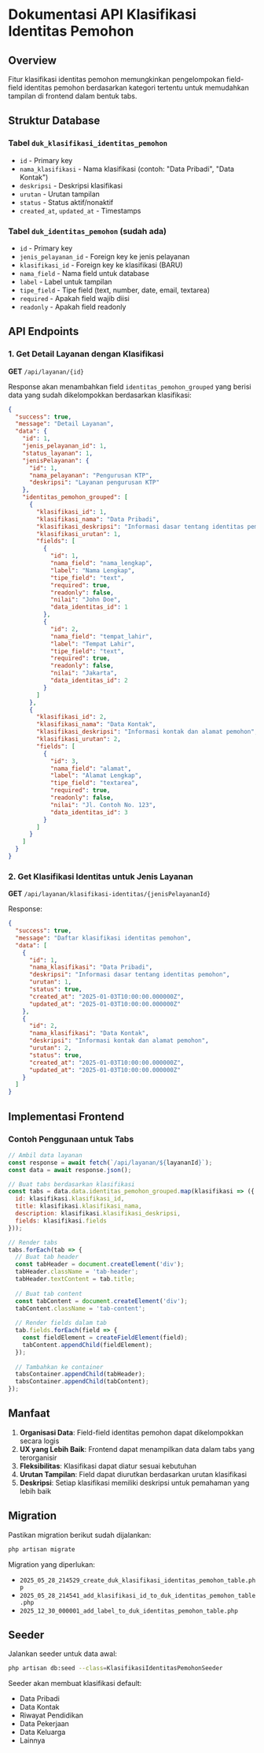 # Dokumentasi API Klasifikasi Identitas Pemohon

## Overview
Fitur klasifikasi identitas pemohon memungkinkan pengelompokan field-field identitas pemohon berdasarkan kategori tertentu untuk memudahkan tampilan di frontend dalam bentuk tabs.

## Struktur Database

### Tabel `duk_klasifikasi_identitas_pemohon`
- `id` - Primary key
- `nama_klasifikasi` - Nama klasifikasi (contoh: "Data Pribadi", "Data Kontak")
- `deskripsi` - Deskripsi klasifikasi
- `urutan` - Urutan tampilan
- `status` - Status aktif/nonaktif
- `created_at`, `updated_at` - Timestamps

### Tabel `duk_identitas_pemohon` (sudah ada)
- `id` - Primary key
- `jenis_pelayanan_id` - Foreign key ke jenis pelayanan
- `klasifikasi_id` - Foreign key ke klasifikasi (BARU)
- `nama_field` - Nama field untuk database
- `label` - Label untuk tampilan
- `tipe_field` - Tipe field (text, number, date, email, textarea)
- `required` - Apakah field wajib diisi
- `readonly` - Apakah field readonly

## API Endpoints

### 1. Get Detail Layanan dengan Klasifikasi
**GET** `/api/layanan/{id}`

Response akan menambahkan field `identitas_pemohon_grouped` yang berisi data yang sudah dikelompokkan berdasarkan klasifikasi:

```json
{
  "success": true,
  "message": "Detail Layanan",
  "data": {
    "id": 1,
    "jenis_pelayanan_id": 1,
    "status_layanan": 1,
    "jenisPelayanan": {
      "id": 1,
      "nama_pelayanan": "Pengurusan KTP",
      "deskripsi": "Layanan pengurusan KTP"
    },
    "identitas_pemohon_grouped": [
      {
        "klasifikasi_id": 1,
        "klasifikasi_nama": "Data Pribadi",
        "klasifikasi_deskripsi": "Informasi dasar tentang identitas pemohon",
        "klasifikasi_urutan": 1,
        "fields": [
          {
            "id": 1,
            "nama_field": "nama_lengkap",
            "label": "Nama Lengkap",
            "tipe_field": "text",
            "required": true,
            "readonly": false,
            "nilai": "John Doe",
            "data_identitas_id": 1
          },
          {
            "id": 2,
            "nama_field": "tempat_lahir",
            "label": "Tempat Lahir",
            "tipe_field": "text",
            "required": true,
            "readonly": false,
            "nilai": "Jakarta",
            "data_identitas_id": 2
          }
        ]
      },
      {
        "klasifikasi_id": 2,
        "klasifikasi_nama": "Data Kontak",
        "klasifikasi_deskripsi": "Informasi kontak dan alamat pemohon",
        "klasifikasi_urutan": 2,
        "fields": [
          {
            "id": 3,
            "nama_field": "alamat",
            "label": "Alamat Lengkap",
            "tipe_field": "textarea",
            "required": true,
            "readonly": false,
            "nilai": "Jl. Contoh No. 123",
            "data_identitas_id": 3
          }
        ]
      }
    ]
  }
}
```

### 2. Get Klasifikasi Identitas untuk Jenis Layanan
**GET** `/api/layanan/klasifikasi-identitas/{jenisPelayananId}`

Response:
```json
{
  "success": true,
  "message": "Daftar klasifikasi identitas pemohon",
  "data": [
    {
      "id": 1,
      "nama_klasifikasi": "Data Pribadi",
      "deskripsi": "Informasi dasar tentang identitas pemohon",
      "urutan": 1,
      "status": true,
      "created_at": "2025-01-03T10:00:00.000000Z",
      "updated_at": "2025-01-03T10:00:00.000000Z"
    },
    {
      "id": 2,
      "nama_klasifikasi": "Data Kontak",
      "deskripsi": "Informasi kontak dan alamat pemohon",
      "urutan": 2,
      "status": true,
      "created_at": "2025-01-03T10:00:00.000000Z",
      "updated_at": "2025-01-03T10:00:00.000000Z"
    }
  ]
}
```

## Implementasi Frontend

### Contoh Penggunaan untuk Tabs

```javascript
// Ambil data layanan
const response = await fetch(`/api/layanan/${layananId}`);
const data = await response.json();

// Buat tabs berdasarkan klasifikasi
const tabs = data.data.identitas_pemohon_grouped.map(klasifikasi => ({
  id: klasifikasi.klasifikasi_id,
  title: klasifikasi.klasifikasi_nama,
  description: klasifikasi.klasifikasi_deskripsi,
  fields: klasifikasi.fields
}));

// Render tabs
tabs.forEach(tab => {
  // Buat tab header
  const tabHeader = document.createElement('div');
  tabHeader.className = 'tab-header';
  tabHeader.textContent = tab.title;
  
  // Buat tab content
  const tabContent = document.createElement('div');
  tabContent.className = 'tab-content';
  
  // Render fields dalam tab
  tab.fields.forEach(field => {
    const fieldElement = createFieldElement(field);
    tabContent.appendChild(fieldElement);
  });
  
  // Tambahkan ke container
  tabsContainer.appendChild(tabHeader);
  tabsContainer.appendChild(tabContent);
});
```

## Manfaat

1. **Organisasi Data**: Field-field identitas pemohon dapat dikelompokkan secara logis
2. **UX yang Lebih Baik**: Frontend dapat menampilkan data dalam tabs yang terorganisir
3. **Fleksibilitas**: Klasifikasi dapat diatur sesuai kebutuhan
4. **Urutan Tampilan**: Field dapat diurutkan berdasarkan urutan klasifikasi
5. **Deskripsi**: Setiap klasifikasi memiliki deskripsi untuk pemahaman yang lebih baik

## Migration

Pastikan migration berikut sudah dijalankan:

```bash
php artisan migrate
```

Migration yang diperlukan:
- `2025_05_28_214529_create_duk_klasifikasi_identitas_pemohon_table.php`
- `2025_05_28_214541_add_klasifikasi_id_to_duk_identitas_pemohon_table.php`
- `2025_12_30_000001_add_label_to_duk_identitas_pemohon_table.php`

## Seeder

Jalankan seeder untuk data awal:

```bash
php artisan db:seed --class=KlasifikasiIdentitasPemohonSeeder
```

Seeder akan membuat klasifikasi default:
- Data Pribadi
- Data Kontak
- Riwayat Pendidikan
- Data Pekerjaan
- Data Keluarga
- Lainnya 